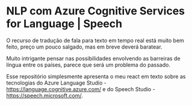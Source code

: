 # NLP com Azure Cognitive Services for Language | Speech
O recurso de tradução de fala para texto em tempo real está muito bem feito, preço um pouco salgado, mas em breve deverá baratear.

Muito intrigante pensar nas possibilidades envolvendo as barreiras de língua entre os países, parece que será um problema do passado.

Esse repositório simplesmente apresenta o meu react em texto sobre as tecnologias do Azure Language Studio - https://language.cognitive.azure.com/ e do Speech Studio - https://speech.microsoft.com/.

